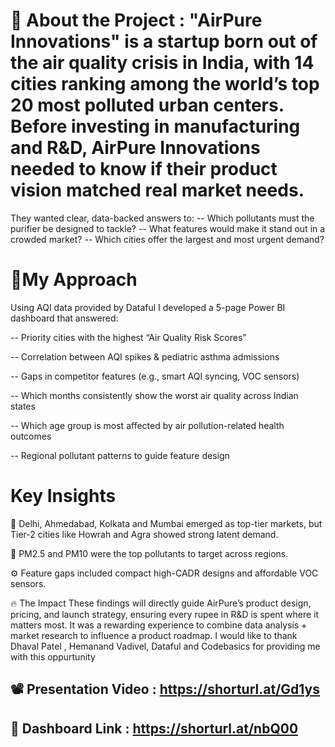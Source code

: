 # 🧾 About the Project : "AirPure Innovations" is a startup born out of the air quality crisis in India, with 14 cities ranking among the world’s top 20 most polluted urban centers. Before investing in manufacturing and R&D, AirPure Innovations needed to know if their product vision matched real market needs.
They wanted clear, data-backed answers to:
-- Which pollutants must the purifier be designed to tackle?
-- What features would make it stand out in a crowded market?
-- Which cities offer the largest and most urgent demand?

# 🎯My Approach
 Using AQI data provided by Dataful I developed a 5-page Power BI dashboard that answered:
 
-- Priority cities with the highest “Air Quality Risk Scores”

-- Correlation between AQI spikes & pediatric asthma admissions

-- Gaps in competitor features (e.g., smart AQI syncing, VOC sensors)

-- Which months consistently show the worst air quality across Indian states

-- Which age group is most affected by air pollution-related health outcomes

-- Regional pollutant patterns to guide feature design

# Key Insights

 📍 Delhi, Ahmedabad, Kolkata and Mumbai emerged as top-tier markets, but Tier-2 cities like Howrah and Agra showed strong latent demand.
 
 🧪 PM2.5 and PM10 were the top pollutants to target across regions.
 
 ⚙️ Feature gaps included compact high-CADR designs and affordable VOC sensors.
 
🔥 The Impact
These findings will directly guide AirPure’s product design, pricing, and launch strategy, ensuring every rupee in R&D is spent where it matters most.
It was a rewarding experience to combine data analysis + market research to influence a product roadmap.
I would like to thank Dhaval Patel , Hemanand Vadivel, Dataful and Codebasics for providing me with this oppurtunity
## 📽️ Presentation Video : https://shorturl.at/Gd1ys
## 📑 Dashboard Link : https://shorturl.at/nbQ00
